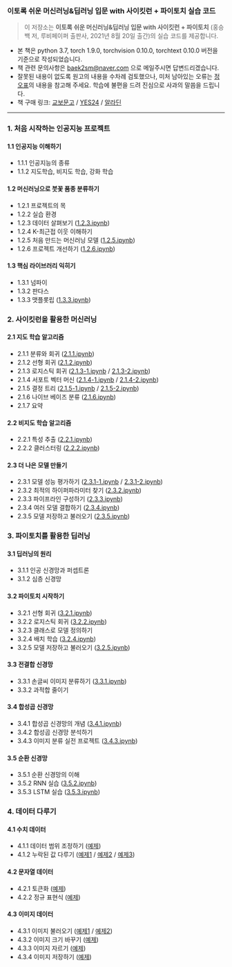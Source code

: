 ### 이토록 쉬운 머신러닝&딥러닝 입문 with 사이킷런 + 파이토치 실습 코드
> 이 저장소는 <b>이토록 쉬운 머신러닝&딥러닝 입문 with 사이킷런 + 파이토치</b> (홍승백 저, 루비페이퍼 출판사, 2021년 8월 20일 출간)의 실습 코드를 제공합니다.
- 본 책은 python 3.7, torch 1.9.0, torchvision 0.10.0, torchtext 0.10.0 버전을 기준으로 작성되었습니다.
- 책 관련 문의사항은 baek2sm@naver.com 으로 메일주시면 답변드리겠습니다.
- 잘못된 내용이 없도록 원고의 내용을 수차례 검토했으나, 미처 남아있는 오류는 [정오표](/ERRATA.md)의 내용을 참고해 주세요. 학습에 불편을 드려 진심으로 사과의 말씀을 드립니다.
- 책 구매 링크: [교보문고](http://www.kyobobook.co.kr/product/detailViewKor.laf?mallGb=KOR&ejkGb=KOR&linkClass=&barcode=9791186710692) / [YES24](http://www.yes24.com/Product/Goods/103412517) / [알라딘](https://www.aladin.co.kr/shop/wproduct.aspx?ISBN=K932734583&start=pnaver_02)
<hr>

### 1. 처음 시작하는 인공지능 프로젝트
#### 1.1 인공지능 이해하기
- 1.1.1 인공지능의 종류
- 1.1.2 지도학습, 비지도 학습, 강화 학습
#### 1.2 머신러닝으로 붓꽃 품종 분류하기
- 1.2.1 프로젝트의 목
- 1.2.2 실습 환경
- 1.2.3 데이터 살펴보기 ([1.2.3.ipynb](/Part%201/1.2.3.ipynb))
- 1.2.4 K-최근접 이웃 이해하기
- 1.2.5 처음 만드는 머신러닝 모델 ([1.2.5.ipynb](/Part%201/1.2.5.ipynb))
- 1.2.6 프로젝트 개선하기 ([1.2.6.ipynb](/Part%201/1.2.6.ipynb))
#### 1.3 핵심 라이브러리 익히기
- 1.3.1 넘파이
- 1.3.2 판다스
- 1.3.3 맷플롯립 ([1.3.3.ipynb](/Part%201/1.3.3.ipynb))

### 2. 사이킷런을 활용한 머신러닝
#### 2.1 지도 학습 알고리즘
- 2.1.1 분류와 회귀 ([2.1.1.ipynb](/Part%202/2.1.1.ipynb))
- 2.1.2 선형 회귀 ([2.1.2.ipynb](/Part%202/2.1.2.ipynb))
- 2.1.3 로지스틱 회귀 ([2.1.3-1.ipynb](/Part%202/2.1.3-1.ipynb) / [2.1.3-2.ipynb](/Part%202/2.1.3-2.ipynb))
- 2.1.4 서포트 벡터 머신 ([2.1.4-1.ipynb](/Part%202/2.1.4-1.ipynb) / [2.1.4-2.ipynb](/Part%202/2.1.4-2.ipynb))
- 2.1.5 결정 트리 ([2.1.5-1.ipynb](/Part%202/2.1.5-1.ipynb) / [2.1.5-2.ipynb](/Part%202/2.1.5-2.ipynb))
- 2.1.6 나이브 베이즈 분류 ([2.1.6.ipynb](/Part%202/2.1.6.ipynb))
- 2.1.7 요약
#### 2.2 비지도 학습 알고리즘
- 2.2.1 특성 추출 ([2.2.1.ipynb](/Part%202/2.2.1.ipynb))
- 2.2.2 클러스터링 ([2.2.2.ipynb](/Part%202/2.2.2.ipynb))
#### 2.3 더 나은 모델 만들기
- 2.3.1 모델 성능 평가하기 ([2.3.1-1.ipynb](/Part%202/2.3.1-1.ipynb) / [2.3.1-2.ipynb](/Part%202/2.3.1-2.ipynb))
- 2.3.2 최적의 하이퍼파라미터 찾기 ([2.3.2.ipynb](/Part%202/2.3.2.ipynb))
- 2.3.3 파이프라인 구성하기 ([2.3.3.ipynb](/Part%202/2.3.3.ipynb))
- 2.3.4 여러 모델 결합하기 ([2.3.4.ipynb](/Part%202/2.3.4.ipynb))
- 2.3.5 모델 저장하고 불러오기 ([2.3.5.ipynb](/Part%202/2.3.5.ipynb))

### 3. 파이토치를 활용한 딥러닝
#### 3.1 딥러닝의 원리
- 3.1.1 인공 신경망과 퍼셉트론
- 3.1.2 심층 신경망
#### 3.2 파이토치 시작하기
- 3.2.1 선형 회귀 ([3.2.1.ipynb](/Part%203/3.2.1.ipynb))
- 3.2.2 로지스틱 회귀 ([3.2.2.ipynb](/Part%203/3.2.2.ipynb))
- 3.2.3 클래스로 모델 정의하기
- 3.2.4 배치 학습 ([3.2.4.ipynb](/Part%203/3.2.4.ipynb))
- 3.2.5 모델 저장하고 불러오기 ([3.2.5.ipynb](/Part%203/3.2.5.ipynb))
#### 3.3 전결합 신경망
- 3.3.1 손글씨 이미지 분류하기 ([3.3.1.ipynb](/Part%203/3.3.1.ipynb))
- 3.3.2 과적합 줄이기
#### 3.4 합성곱 신경망
- 3.4.1 합성곱 신경망의 개념 ([3.4.1.ipynb](/Part%203/3.4.1.ipynb))
- 3.4.2 합성곱 신경망 분석하기
- 3.4.3 이미지 분류 실전 프로젝트 ([3.4.3.ipynb](/Part%203/3.4.3.ipynb))
#### 3.5 순환 신경망
- 3.5.1 순환 신경망의 이해
- 3.5.2 RNN 실습 ([3.5.2.ipynb](/Part%203/3.5.2.ipynb))
- 3.5.3 LSTM 실습 ([3.5.3.ipynb](/Part%203/3.5.3.ipynb))

### 4. 데이터 다루기
#### 4.1 수치 데이터
- 4.1.1 데이터 범위 조정하기 ([예제](/Part%204/4.1.1.ipynb))
- 4.1.2 누락된 값 다루기 ([예제1](/Part%204/4.1.2-1.ipynb) / [예제2](/Part%204/4.1.2-2.ipynb) / [예제3](/Part%204/4.1.2-3.ipynb))
#### 4.2 문자열 데이터
- 4.2.1 토큰화 ([예제](/Part%204/4.2.1.ipynb))
- 4.2.2 정규 표현식 ([예제](/Part%204/4.2.2.ipynb))
#### 4.3 이미지 데이터
- 4.3.1 이미지 불러오기 ([예제1](/Part%204/4.3.1-1.ipynb) / [예제2](/Part%204/4.3.1-2.ipynb))
- 4.3.2 이미지 크기 바꾸기 ([예제](/Part%204/4.3.2.ipynb))
- 4.3.3 이미지 자르기 ([예제](/Part%204/4.3.3.ipynb))
- 4.3.4 이미지 저장하기 ([예제](/Part%204/4.3.4.ipynb))
